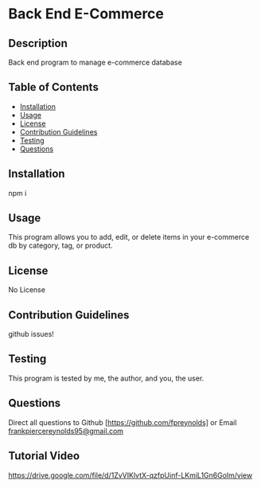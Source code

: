 # Back End E-Commerce

## Description

Back end program to manage e-commerce database

## Table of Contents

- [Installation](#installation)
- [Usage](#usage)
- [License](#license)
- [Contribution Guidelines](#contribution-guidelines)
- [Testing](#testing)
- [Questions](#questions)

## Installation

npm i

## Usage

This program allows you to add, edit, or delete items in your e-commerce db by category, tag, or product.

## License

No License

## Contribution Guidelines

github issues!

## Testing

This program is tested by me, the author, and you, the user.

## Questions

Direct all questions to Github [https://github.com/fpreynolds] or Email frankpiercereynolds95@gmail.com

## Tutorial Video

https://drive.google.com/file/d/1ZvVIKlvtX-qzfpUinf-LKmiL1Gn6Golm/view
